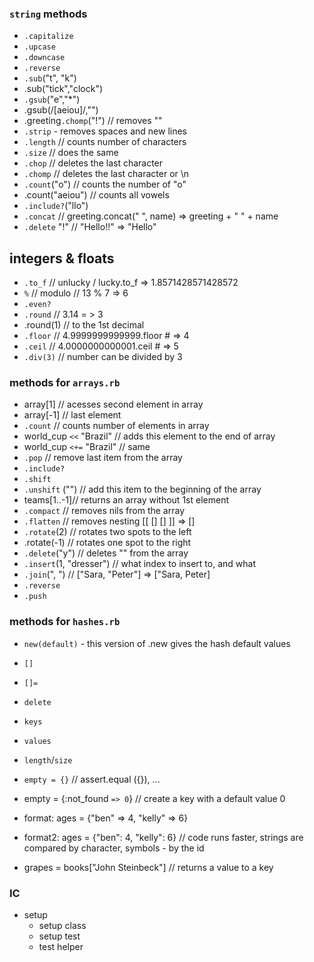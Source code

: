 ### `string` methods
* `.capitalize`
* `.upcase`  
* `.downcase`
* `.reverse ` 
* `.sub`("t", "k")  
* .sub("tick","clock")
* `.gsub`("e","*")
* .gsub(/[aeiou]/,"")
* .greeting`.chomp`("!") // removes ""
* `.strip` - removes spaces and new lines
* `.length` // counts number of characters
* `.size` // does the same
* `.chop` // deletes the last character
* `.chomp` // deletes the last character or \n
* `.count`("o") // counts the number of "o"
* .count("aeiou") // counts all vowels
* `.include?`("llo")
* `.concat` // greeting.concat(" ", name) => greeting + " " + name
* `.delete` "!" // "Hello!!" => "Hello"

## integers & floats
* `.to_f` // unlucky / lucky.to_f => 1.8571428571428572
* `%` // modulo // 13 % 7 => 6
* `.even?` 
* `.round` // 3.14 = > 3
* .round(1) // to the 1st decimal
* `.floor` // 4.9999999999999.floor # => 4
* `.ceil` // 4.0000000000001.ceil  # => 5
* `.div(3)` // number can be divided by 3

### methods for `arrays.rb`
* array[1] // acesses second element in array
* array[-1] // last element
* `.count` // counts number of elements in array
* world_cup `<<` "Brazil" // adds this element to the end of array
* world_cup `<+=` "Brazil" // same
* `.pop` // remove last item from the array
* `.include?`
* `.shift`
* `.unshift` ("") // add this item to the beginning of the array
* teams[1..-1]// returns an array without 1st element
* `.compact` // removes nils from the array
* `.flatten` // removes nesting [[ [] [] ]] => []
* `.rotate`(2) // rotates two spots to the left
* .rotate(-1) // rotates one spot to the right
* `.delete`("y") // deletes "" from the array
* `.insert`(1, "dresser") // what index to insert to, and what
* `.join`(", ") // ["Sara, "Peter"]  => ["Sara, Peter]
* `.reverse`
* `.push`



### methods for `hashes.rb`

* `new(default)` - this version of .new gives the hash default values
* `[]`
* `[]=`
* `delete`
* `keys`
* `values`
* `length`/`size`

* `empty = {}` // assert.equal ({}), ...
*  empty = {:not_found `=> 0`} // create a key with a default value 0
* format:     ages = {"ben" => 4, "kelly" => 6}
* format2:    ages = {"ben": 4, "kelly": 6} // code runs faster, strings are compared by character, symbols - by the id
* grapes = books["John Steinbeck"] // returns a value to a key

### IC 
* setup
    - setup class
    - setup test 
    - test helper
